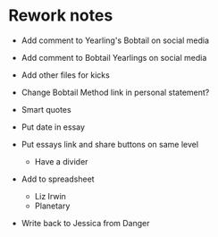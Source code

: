 # Rework notes

* Add comment to Yearling's Bobtail on social media
* Add comment to Bobtail Yearlings on social media
* Add other files for kicks

* Change Bobtail Method link in personal statement?
* Smart quotes
* Put date in essay
* Put essays link and share buttons on same level
    * Have a divider

* Add to spreadsheet
    * Liz Irwin
    * Planetary

* Write back to Jessica from Danger